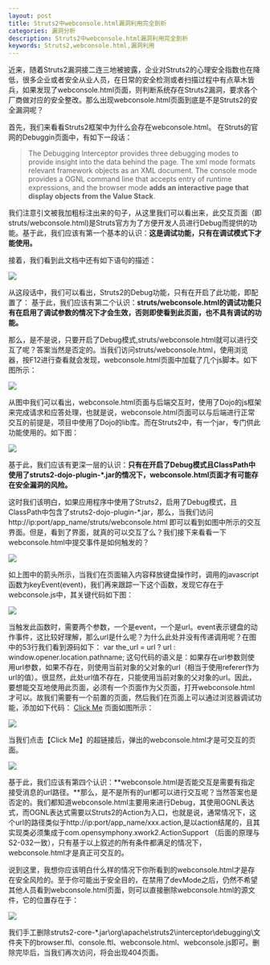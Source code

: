 ```yaml
---
layout: post
title: Struts2中webconsole.html漏洞利用完全剖析
categories: 漏洞分析
description: Struts2中webconsole.html漏洞利用完全剖析
keywords: Struts2,webconsole.html,漏洞利用
---
```


近来，随着Struts2漏洞接二连三地被披露，企业对Struts2的心理安全指数也在降低，很多企业或者安全从业人员，在日常的安全检测或者扫描过程中有点草木皆兵，如果发现了webconsole.html页面，则判断系统存在Struts2漏洞，要求各个厂商做对应的安全整改。那么出现webconsole.html页面到底是不是Struts2的安全漏洞呢？

首先，我们来看看Struts2框架中为什么会存在webconsole.html。 在Struts的官网的Debuggin页面中，有如下一段话：
> The Debugging Interceptor provides three debugging modes to provide insight into the data behind the page. The xml mode formats relevant framework objects as an XML document. The console mode provides a OGNL command line that accepts entry of runtime expressions, and the browser mode **adds an interactive page that display objects from the Value Stack**. 
>

我们注意引文被我加粗标注出来的句子，从这里我们可以看出来，此交互页面（即struts/webconsole.html)是Struts官方为了方便开发人员进行Debug而提供的功能。基于此，我们应该有第一个基本的认识：**这是调试功能，只有在调试模式下才能使用。**

接着，我们看到此文档中还有如下语句的描述： 

![](/images/posts/img/s2/s2_01.png)

从这段话中，我们可以看出，Struts2的Debug功能，只有在开启了此功能，即配置了： <constant name="struts.devMode" value="true" /> 基于此，我们应该有第二个认识：**struts/webconsole.html的调试功能只有在启用了调试参数的情况下才会生效，否则即使看到此页面，也不具有调试的功能。**

那么，是不是说，只要开启了Debug模式,struts/webconsole.html就可以进行交互了呢？答案当然是否定的。当我们访问struts/webconsole.html，使用浏览器，按F12进行查看就会发现，webconsole.html页面中加载了几个js脚本。如下图所示：

![](/images/posts/img/s2/s2_02.png)

从图中我们可以看出，webconsole.html页面与后端交互时，使用了Dojo的js框架来完成请求和应答处理，也就是说，webconsole.html页面可以与后端进行正常交互的前提是，项目中使用了Dojo的lib库。而在Struts2中，有一个jar，专门供此功能使用的。如下图：

![](/images/posts/img/s2/s2_03.png)

基于此，我们应该有更深一层的认识：**只有在开启了Debug模式且ClassPath中使用了struts2-dojo-plugin-*.jar的情况下，webconsole.html页面才有可能存在安全漏洞的风险。**

这时我们该明白，如果应用程序中使用了Struts2，启用了Debug模式，且ClassPath中包含了struts2-dojo-plugin-*.jar，那么，当我们访问http://ip:port/app_name/struts/webconsole.html 即可以看到如图中所示的交互界面。但是，看到了界面，就真的可以交互了么？我们接下来看看一下webconsole.html中提交事件是如何触发的？

![](/images/posts/img/s2/s2_04.png)

如上图中的箭头所示，当我们在页面输入内容释放键盘操作时，调用的javascript函数为keyEvent(event)，我们再来跟踪一下这个函数，发现它存在于webconsole.js中，其关键代码如下图：


![](/images/posts/img/s2/s2_05.png)

当触发此函数时，需要两个参数，一个是event，一个是url。event表示键盘的动作事件，这比较好理解，那么url是什么呢？为什么此处并没有传递调用呢？在图中的53行我们看到源码如下： var the_url = url ? url : window.opener.location.pathname; 这句代码的语义是：如果存在url参数则使用url参数，如果不存在，则使用当前对象的父对象的url（相当于使用referer作为url的值）。很显然，此处url值不存在，只能使用当前对象的父对象的url。因此，要想能交互地使用此页面，必须有一个页面作为父页面，打开webconsole.html才可以。故我们需要有一个前置的页面，然后我们在页面上可以通过浏览器调试功能，添加如下代码： <a href="struts/webconsole.html" target="_blank">Click Me</a> 页面如图所示：

![](/images/posts/img/s2/s2_06.png)

当我们点击【Click Me】的超链接后，弹出的webconsole.html才是可交互的页面。

![](/images/posts/img/s2/s2_07.png)

基于此，我们应该有第四个认识：**webconsole.html是否能交互是需要有指定接受消息的url路径。**那么，是不是所有的url都可以进行交互呢？当然答案也是否定的。我们都知道webconsole.html主要用来进行Debug，其使用OGNL表达式，而OGNL表达式需要以Struts2的Action为入口，也就是说，通常情况下，这个url的路径类似于http://ip:port/app_name/xxx.action,是以action结尾的，且其实现类必须集成于com.opensymphony.xwork2.ActionSupport （后面的原理与S2-032一致），只有基于以上叙述的所有条件都满足的情况下，webconsole.html才是真正可交互的。

说到这里，我想你应该明白什么样的情况下你所看到的webconsole.html才是存在安全风险的。至于你可能出于安全目的，在禁用了devMode之后，仍然不希望其他人员看到webconsole.html页面，则可以直接删除webconsole.html的源文件，它的位置存在于：

![](/images/posts/img/s2/s2_08.png)

我们手工删除struts2-core-*.jar\org\apache\struts2\interceptor\debugging\文件夹下的browser.ftl、console.ftl、webconsole.html、webconsole.js即可。删除完毕后，当我们再次访问，将会出现404页面。



